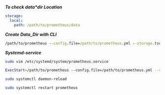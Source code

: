 **_To check data*dir Location_**

```yml
storage:
  local:
    path: /path/to/prometheus/data
```

**_Create Data_Dir with CLI_**

```cmd
/path/to/prometheus --config.file=/path/to/prometheus.yml --storage.tsdb.path=/path/to/custom_data_directory
```

**_Systemd-service_**

```bash
sudo vim /etc/systemd/system/prometheus.service
```
```bash
ExecStart=/path/to/prometheus --config.file=/path/to/prometheus.yml --storage.tsdb.path=/path/to/custom_data_directory
```

```bash
sudo systemctl daemon-reload
```
```bash
sudo systemctl restart prometheus
```

